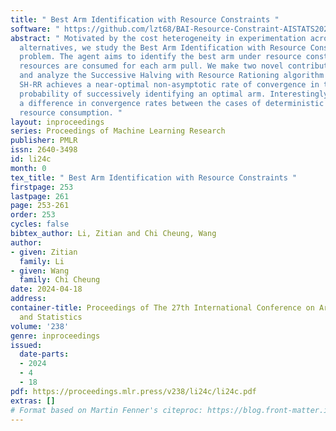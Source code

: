 ```yaml
---
title: " Best Arm Identification with Resource Constraints "
software: " https://github.com/lzt68/BAI-Resource-Constraint-AISTATS2024-Camera-Ready "
abstract: " Motivated by the cost heterogeneity in experimentation across different
  alternatives, we study the Best Arm Identification with Resource Constraints (BAIwRC)
  problem. The agent aims to identify the best arm under resource constraints, where
  resources are consumed for each arm pull. We make two novel contributions. We design
  and analyze the Successive Halving with Resource Rationing algorithm (SH-RR). The
  SH-RR achieves a near-optimal non-asymptotic rate of convergence in terms of the
  probability of successively identifying an optimal arm. Interestingly, we identify
  a difference in convergence rates between the cases of deterministic and stochastic
  resource consumption. "
layout: inproceedings
series: Proceedings of Machine Learning Research
publisher: PMLR
issn: 2640-3498
id: li24c
month: 0
tex_title: " Best Arm Identification with Resource Constraints "
firstpage: 253
lastpage: 261
page: 253-261
order: 253
cycles: false
bibtex_author: Li, Zitian and Chi Cheung, Wang
author:
- given: Zitian
  family: Li
- given: Wang
  family: Chi Cheung
date: 2024-04-18
address:
container-title: Proceedings of The 27th International Conference on Artificial Intelligence
  and Statistics
volume: '238'
genre: inproceedings
issued:
  date-parts:
  - 2024
  - 4
  - 18
pdf: https://proceedings.mlr.press/v238/li24c/li24c.pdf
extras: []
# Format based on Martin Fenner's citeproc: https://blog.front-matter.io/posts/citeproc-yaml-for-bibliographies/
---
```

